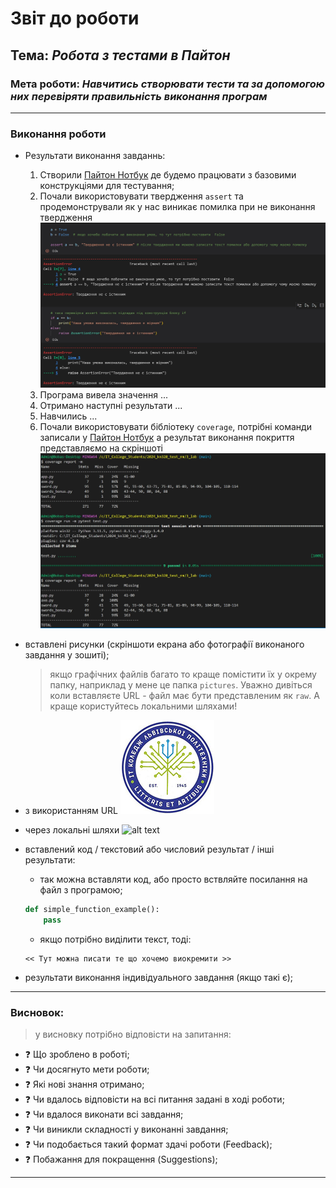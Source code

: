 # Звіт до роботи
## Тема: _Робота з тестами в Пайтон_
### Мета роботи: _Навчитись створювати тести та за допомогою них перевіряти правильність виконання програм_

---
### Виконання роботи
* Результати виконання завданнь:
    1. Створили [Пайтон Нотбук](./nb.ipynb) де будемо працювати з базовими конструкціями для тестування;
    1. Почали використовувати твердження `assert` та продемонстрували як у нас виникає помилка при не виконання твердження ![](./assertion_error.jpg)
    1. Програма вивела значення ...
    1. Отримано наступні результати ...
    1. Навчились ...
    1. Почали використовувати бібліотеку `coverage`, потрібні команди записали у [Пайтон Нотбук](./nb.ipynb) а результат виконання покриття представляємо на скріншоті ![](./coverage_report.jpg)

* вставлені рисунки (скріншоти екрана або фотографії виконаного завдання у зошиті);
    > якщо графічних файлів багато то краще помістити їх у  окрему папку, наприклад у мене це папка `pictures`. Уважно   дивіться коли вставляєте URL - файл має бути представленим    як `raw`. А краще користуйтесь локальними шляхами!

* з використанням URL ![alt text](https://github.com/BobasB/it_college/raw/main/reports/pictures/logo-lit.jpg "ІТ Коледж")
    
* через локальні шляхи ![alt text](./pictures/logo-lit.jpg "ІТ Коледж")

* вставлений код / текстовий або числовий результат / інші результати:
    - так можна вставляти код, або просто вствляйте посилання на файл з програмою;
    ```python
    def simple_function_example():
        pass
    ```
    - якщо потрібно виділити текст, тоді:
    ```text
    << Тут можна писати те що хочемо виокремити >>
    ```

* результати виконання індивідуального завдання (якщо такі є);

---
### Висновок:
> у висновку потрібно відповісти на запитання:

- :question: Що зроблено в роботі;
- :question: Чи досягнуто мети роботи;
- :question: Які нові знання отримано;
- :question: Чи вдалось відповісти на всі питання задані в ході роботи;
- :question: Чи вдалося виконати всі завдання;
- :question: Чи виникли складності у виконанні завдання;
- :question: Чи подобається такий формат здачі роботи (Feedback);
- :question: Побажання для покращення (Suggestions);

---